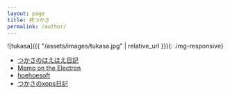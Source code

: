 ```yaml
---
layout: page
title: 柊つかさ
permalink: /author/
---
```


![tukasa]({{ "/assets/images/tukasa.jpg" | relative_url }}){: .img-responsive}

- [つかさのほえほえ日記](http://hoehoetukasa.blogspot.com/)
- [Memo on the Electron](https://sites.google.com/site/moesystem/)
- [hoehoesoft](https://sites.google.com/site/hoehoesoft2/)
- [つかさのxops日記](http://xopstukasa.blogspot.com/)